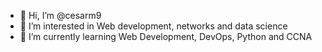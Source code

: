 - 👋 Hi, I’m @cesarm9
- 👀 I’m interested in Web development, networks and data science
- 🌱 I’m currently learning Web Development, DevOps, Python and CCNA 

<!---
cesarm9/cesarm9 is a ✨ special ✨ repository because its `README.md` (this file) appears on your GitHub profile.
You can click the Preview link to take a look at your changes.
--->
